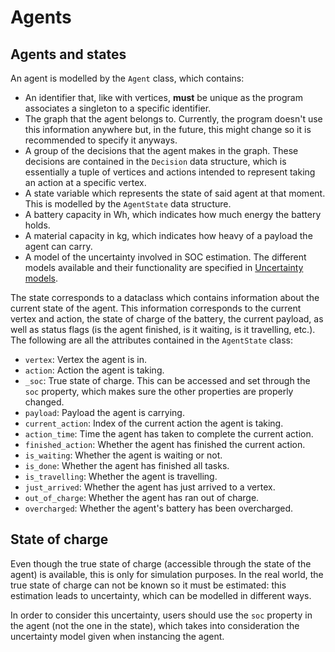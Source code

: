 # Agents

## Agents and states
An agent is modelled by the `Agent` class, which contains:

- An identifier that, like with vertices, **must** be unique as the program associates a singleton to a specific identifier.
- The graph that the agent belongs to. Currently, the program doesn't use this information anywhere but, in the future, this might change so it is recommended to specify it anyways.
- A group of the decisions that the agent makes in the graph. These decisions are contained in the `Decision` data structure, which is essentially a tuple of vertices and actions intended to represent taking an action at a specific vertex.
- A state variable which represents the state of said agent at that moment. This is modelled by the `AgentState` data structure.
- A battery capacity in Wh, which indicates how much energy the battery holds.
- A material capacity in kg, which indicates how heavy of a payload the agent can carry.
- A model of the uncertainty involved in SOC estimation. The different models available and their functionality are specified in [Uncertainty models](soc.md#uncertainty-models).

The state corresponds to a dataclass which contains information about the current state of the agent. This information corresponds to the current vertex and action, the state of charge of the battery, the current payload, as well as status flags (is the agent finished, is it waiting, is it travelling, etc.). The following are all the attributes contained in the `AgentState` class:

- `vertex`: Vertex the agent is in.
- `action`: Action the agent is taking.
- `_soc`: True state of charge. This can be accessed and set through the `soc` property, which makes sure the other properties are properly changed.
- `payload`: Payload the agent is carrying.
- `current_action`: Index of the current action the agent is taking.
- `action_time`: Time the agent has taken to complete the current action.
- `finished_action`: Whether the agent has finished the current action.
- `is_waiting`: Whether the agent is waiting or not.
- `is_done`: Whether the agent has finished all tasks.
- `is_travelling`: Whether the agent is travelling.
- `just_arrived`: Whether the agent has just arrived to a vertex.
- `out_of_charge`: Whether the agent has ran out of charge.
- `overcharged`: Whether the agent's battery has been overcharged.

## State of charge
Even though the true state of charge (accessible through the state of the agent) is available, this is only for simulation purposes. In the real world, the true state of charge can not be known so it must be estimated: this estimation leads to uncertainty, which can be modelled in different ways.

In order to consider this uncertainty, users should use the `soc` property in the agent (not the one in the state), which takes into consideration the uncertainty model given when instancing the agent.
